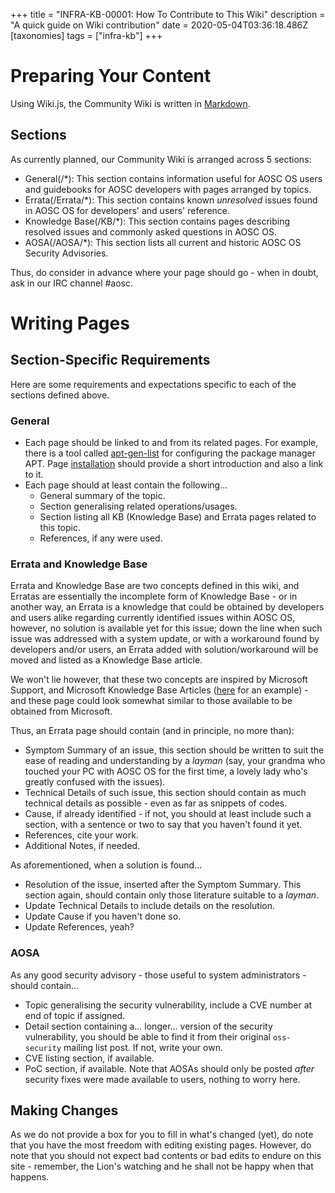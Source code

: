+++
title = "INFRA-KB-00001: How To Contribute to This Wiki"
description = "A quick guide on Wiki contribution"
date = 2020-05-04T03:36:18.486Z
[taxonomies]
tags = ["infra-kb"]
+++

# Preparing Your Content

Using Wiki.js, the Community Wiki is written in [Markdown](https://github.com/adam-p/markdown-here/wiki/Markdown-Cheatsheet).

## Sections

As currently planned, our Community Wiki is arranged across 5 sections:

- General(/\*): This section contains information useful for AOSC OS users and guidebooks for AOSC developers with pages arranged by topics.
- Errata(/Errata/\*): This section contains known *unresolved* issues found in AOSC OS for developers' and users' reference.
- Knowledge Base(/KB/\*): This section contains pages describing resolved issues and commonly asked questions in AOSC OS.
- AOSA(/AOSA/\*): This section lists all current and historic AOSC OS Security Advisories.

Thus, do consider in advance where your page should go - when in doubt, ask in our IRC channel #aosc.

# Writing Pages

## Section-Specific Requirements

Here are some requirements and expectations specific to each of the sections defined above.

### General

- Each page should be linked to and from its related pages. For example, there is a tool called [apt-gen-list](@/sys/kb/00001-apt-gen-list.md) for configuring the package manager APT. Page [installation](@/sys/installation/amd64.md) should provide a short introduction and also a link to it.
- Each page should at least contain the following...
	- General summary of the topic.
	- Section generalising related operations/usages.
	- Section listing all KB (Knowledge Base) and Errata pages related to this topic.
	- References, if any were used.

### Errata and Knowledge Base

Errata and Knowledge Base are two concepts defined in this wiki, and Erratas are essentially the incomplete form of Knowledge Base - or in another way, an Errata is a knowledge that could be obtained by developers and users alike regarding currently identified issues within AOSC OS, however, no solution is available yet for this issue; down the line when such issue was addressed with a system update, or with a workaround found by developers and/or users, an Errata added with solution/workaround will be moved and listed as a Knowledge Base article.

We won't lie however, that these two concepts are inspired by Microsoft Support, and Microsoft Knowledge Base Articles ([here](https://support.microsoft.com/en-us/help/927295) for an example) - and these page could look somewhat similar to those available to be obtained from Microsoft.

Thus, an Errata page should contain (and in principle, no more than):

- Symptom Summary of an issue, this section should be written to suit the ease of reading and understanding by a *layman* (say, your grandma who touched your PC with AOSC OS for the first time, a lovely lady who's greatly confused with the issues).
- Technical Details of such issue, this section should contain as much technical details as possible - even as far as snippets of codes.
- Cause, if already identified - if not, you should at least include such a section, with a sentence or two to say that you haven't found it yet.
- References, cite your work.
- Additional Notes, if needed.

As aforementioned, when a solution is found...

- Resolution of the issue, inserted after the Symptom Summary. This section again, should contain only those literature suitable to a *layman*.
- Update Technical Details to include details on the resolution.
- Update Cause if you haven't done so.
- Update References, yeah?

### AOSA

As any good security advisory - those useful to system administrators - should contain...

- Topic generalising the security vulnerability, include a CVE number at end of topic if assigned.
- Detail section containing a... longer... version of the security vulnerability, you should be able to find it from their original `oss-security` mailing list post. If not, write your own.
- CVE listing section, if available.
- PoC section, if available. Note that AOSAs should only be posted *after* security fixes were made available to users, nothing to worry here.

## Making Changes

As we do not provide a box for you to fill in what's changed (yet), do note that you have the most freedom with editing existing pages. However, do note that you should not expect bad contents or bad edits to endure on this site - remember, the Lion's watching and he shall not be happy when that happens.
